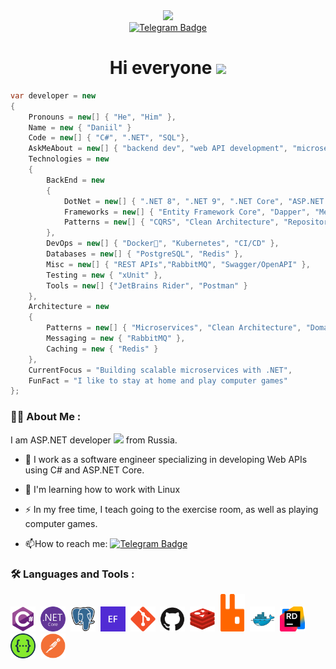 <div id="header" align="center">
  <img src="https://media3.giphy.com/media/v1.Y2lkPTc5MGI3NjExbXhybXFqOGY4bzA5aG94b2Q1a3pudjl2MHk2c29zcHg3NmthOTdtaSZlcD12MV9pbnRlcm5hbF9naWZfYnlfaWQmY3Q9Zw/78XCFBGOlS6keY1Bil/giphy.gif" width="200"/>
</div>

<div id="badges" align="center">
  <a href="https://t.me/Venom_8_8">
    <img src="https://img.shields.io/badge/Telegram-blue?style=for-the-badge&logo=telegram&logoColor=white" alt="Telegram Badge"/>
  </a>
</div>

<h1 align="center">
  Hi everyone
  <img src="https://media.giphy.com/media/hvRJCLFzcasrR4ia7z/giphy.gif" width="30px"/>
</h1>

```csharp
var developer = new
{
    Pronouns = new[] { "He", "Him" },
    Name = new { "Daniil" }
    Code = new[] { "C#", ".NET", "SQL"},
    AskMeAbout = new[] { "backend dev", "web API development", "microservices" },
    Technologies = new
    {
        BackEnd = new
        {
            DotNet = new[] { ".NET 8", ".NET 9", ".NET Core", "ASP.NET Core", },
            Frameworks = new[] { "Entity Framework Core", "Dapper", "MediatR", "AutoMapper" },
            Patterns = new[] { "CQRS", "Clean Architecture", "Repository Pattern", "DDD" }
        },
        DevOps = new[] { "Docker🐳", "Kubernetes", "CI/CD" },
        Databases = new[] { "PostgreSQL", "Redis" },
        Misc = new[] { "REST APIs","RabbitMQ", "Swagger/OpenAPI" },
        Testing = new { "xUnit" },
        Tools = new[] {"JetBrains Rider", "Postman" }
    },
    Architecture = new
    {
        Patterns = new[] { "Microservices", "Clean Architecture", "Domain-Driven Design", "CQRS" },
        Messaging = new { "RabbitMQ" },
        Caching = new { "Redis" }
    },
    CurrentFocus = "Building scalable microservices with .NET",
    FunFact = "I like to stay at home and play computer games"
};
```

### :man_technologist: About Me :
I am ASP.NET developer <img src="https://media.giphy.com/media/WUlplcMpOCEmTGBtBW/giphy.gif" width="30"> from Russia.

- :telescope: I work as a software engineer specializing in developing Web APIs using C# and ASP.NET Core.
  
- :seedling: I'm learning how to work with Linux
  
- :zap: In my free time, I teach going to the exercise room, as well as playing computer games.
  
- :mailbox:How to reach me: [![Telegram Badge](https://img.shields.io/badge/Telegram-blue?style=for-the-badge&logo=telegram&logoColor=white)](https://t.me/Venom_8_8)

### :hammer_and_wrench: Languages and Tools :
<div>
  <img src="https://github.com/devicons/devicon/blob/master/icons/csharp/csharp-original.svg" title="C#" alt="C#" width="40" height="40"/>&nbsp;
  <img src="https://github.com/devicons/devicon/blob/master/icons/dotnetcore/dotnetcore-original.svg" title=".NET Core" alt=".NET Core" width="40" height="40"/>&nbsp;
  <img src="https://github.com/devicons/devicon/blob/master/icons/postgresql/postgresql-original.svg" title="PostgreSQL" alt="PostgreSQL" width="40" height="40"/>&nbsp;
  <img src="https://github.com/devicons/devicon/blob/master/icons/entityframeworkcore/entityframeworkcore-original.svg" title="Entity Framework Core" alt="Entity Framework Core" width="40" height="40"/>&nbsp;
  <img src="https://github.com/devicons/devicon/blob/master/icons/git/git-original.svg" title="Git" alt="Git" width="40" height="40"/>&nbsp;
  <img src="https://github.com/devicons/devicon/blob/master/icons/github/github-original.svg" title="Github" alt="Github" width="40" height="40"/>&nbsp;
  <img src="https://github.com/devicons/devicon/blob/master/icons/redis/redis-original.svg" title="Redis" alt="Redis" width="40" height="40"/>&nbsp;
  <img src="https://github.com/devicons/devicon/blob/master/icons/rabbitmq/rabbitmq-original.svg" title="RabbitMQ" alt="RabbitMQ" width="40" height="60"/>&nbsp;
  <img src="https://github.com/devicons/devicon/blob/master/icons/docker/docker-original.svg" title="Docker" alt="Docker" width="40" height="40"/>&nbsp;
  <img src="https://github.com/devicons/devicon/blob/master/icons/rider/rider-original.svg" title="JetBrains Rider" alt="JetBrains Rider" width="40" height="40"/>&nbsp;
  <img src="https://github.com/devicons/devicon/blob/master/icons/swagger/swagger-original.svg" title="Swagger" alt="Swagger" width="40" height="40"/>&nbsp;
  <img src="https://github.com/devicons/devicon/blob/master/icons/postman/postman-original.svg" title="Postman" alt="Postman" width="40" height="40"/>&nbsp;
</div>
